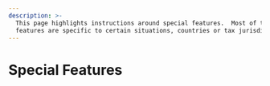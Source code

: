 ```yaml
---
description: >-
  This page highlights instructions around special features.  Most of these
  features are specific to certain situations, countries or tax jurisdiction.
---
```


# Special Features

